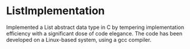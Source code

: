 # ListImplementation
Implemented a List abstract data type in C by tempering implementation efficiency with a significant dose of code elegance. The code has been developed on a Linux-based system, using a gcc compiler.

